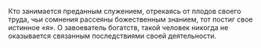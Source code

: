 Кто занимается преданным служением, отрекаясь от плодов своего труда, чьи сомнения рассеяны божественным знанием, тот постиг свое истинное «я». О завоеватель богатств, такой человек никогда не оказывается связанным последствиями своей деятельности.